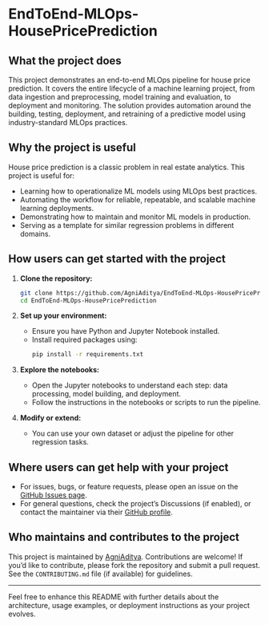 # EndToEnd-MLOps-HousePricePrediction

## What the project does

This project demonstrates an end-to-end MLOps pipeline for house price prediction. It covers the entire lifecycle of a machine learning project, from data ingestion and preprocessing, model training and evaluation, to deployment and monitoring. The solution provides automation around the building, testing, deployment, and retraining of a predictive model using industry-standard MLOps practices.

## Why the project is useful

House price prediction is a classic problem in real estate analytics. This project is useful for:
- Learning how to operationalize ML models using MLOps best practices.
- Automating the workflow for reliable, repeatable, and scalable machine learning deployments.
- Demonstrating how to maintain and monitor ML models in production.
- Serving as a template for similar regression problems in different domains.

## How users can get started with the project

1. **Clone the repository:**
   ```bash
   git clone https://github.com/AgniAditya/EndToEnd-MLOps-HousePricePrediction.git
   cd EndToEnd-MLOps-HousePricePrediction
   ```

2. **Set up your environment:**
   - Ensure you have Python and Jupyter Notebook installed.
   - Install required packages using:
     ```bash
     pip install -r requirements.txt
     ```

3. **Explore the notebooks:**
   - Open the Jupyter notebooks to understand each step: data processing, model building, and deployment.
   - Follow the instructions in the notebooks or scripts to run the pipeline.

4. **Modify or extend:**
   - You can use your own dataset or adjust the pipeline for other regression tasks.

## Where users can get help with your project

- For issues, bugs, or feature requests, please open an issue on the [GitHub Issues page](https://github.com/AgniAditya/EndToEnd-MLOps-HousePricePrediction/issues).
- For general questions, check the project’s Discussions (if enabled), or contact the maintainer via their [GitHub profile](https://github.com/AgniAditya).

## Who maintains and contributes to the project

This project is maintained by [AgniAditya](https://github.com/AgniAditya). Contributions are welcome! If you’d like to contribute, please fork the repository and submit a pull request. See the `CONTRIBUTING.md` file (if available) for guidelines.

---
Feel free to enhance this README with further details about the architecture, usage examples, or deployment instructions as your project evolves.
